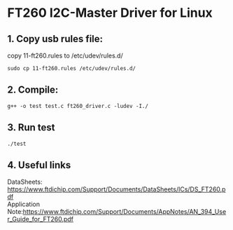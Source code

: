 # FT260 I2C-Master Driver for Linux

## 1. Copy usb rules file:
copy 11-ft260.rules to /etc/udev/rules.d/  
```
sudo cp 11-ft260.rules /etc/udev/rules.d/
```

## 2. Compile:
```
g++ -o test test.c ft260_driver.c -ludev -I./
```

## 3. Run test
```
./test
```

## 4. Useful links
DataSheets: https://www.ftdichip.com/Support/Documents/DataSheets/ICs/DS_FT260.pdf  
Application Note:https://www.ftdichip.com/Support/Documents/AppNotes/AN_394_User_Guide_for_FT260.pdf